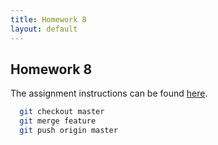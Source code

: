 ```yaml
---
title: Homework 8
layout: default
---
```

## Homework 8
The assignment instructions can be found [here](http://www.wou.edu/~morses/classes/cs46x/assignments/HW8.html).




```bash
  git checkout master
  git merge feature
  git push origin master
```
